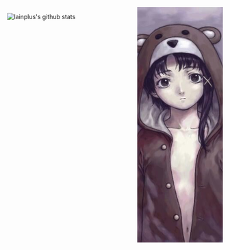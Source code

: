 <a href="https://lain.wiki/">
	<img src="bear.jpg" align="right" />
</a>

![lainplus's github stats](https://github-readme-stats.vercel.app/api?username=lainplus&show_icons=true&theme=synthwave&count_private=true)
